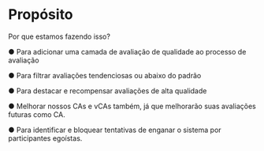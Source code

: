 # Propósito

Por que estamos fazendo isso?

●       Para adicionar uma camada de avaliação de qualidade ao processo de avaliação

●       Para filtrar avaliações tendenciosas ou abaixo do padrão

●       Para destacar e recompensar avaliações de alta qualidade

●       Melhorar nossos CAs e vCAs também, já que melhorarão suas avaliações futuras como CA.

●       Para identificar e bloquear tentativas de enganar o sistema por participantes egoístas.
